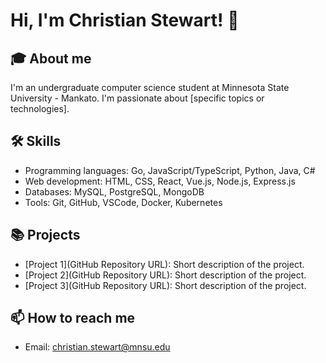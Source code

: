 <!--
**ctstewart/ctstewart** is a ✨ _special_ ✨ repository because its `README.md` (this file) appears on your GitHub profile.

Here are some ideas to get you started:

- 🔭 I’m currently working on ...
- 🌱 I’m currently learning ...
- 👯 I’m looking to collaborate on ...
- 🤔 I’m looking for help with ...
- 💬 Ask me about ...
- 📫 How to reach me: ...
- 😄 Pronouns: ...
- ⚡ Fun fact: ...
-->

# Hi, I'm Christian Stewart! 👋

## 🎓 About me
I'm an undergraduate computer science student at Minnesota State University - Mankato. I'm passionate about [specific topics or technologies].

## 🛠 Skills
- Programming languages: Go, JavaScript/TypeScript, Python, Java, C#
- Web development: HTML, CSS, React, Vue.js, Node.js, Express.js
- Databases: MySQL, PostgreSQL, MongoDB
- Tools: Git, GitHub, VSCode, Docker, Kubernetes

## 📚 Projects
- [Project 1](GitHub Repository URL): Short description of the project.
- [Project 2](GitHub Repository URL): Short description of the project.
- [Project 3](GitHub Repository URL): Short description of the project.

## 📫 How to reach me
- Email: christian.stewart@mnsu.edu
